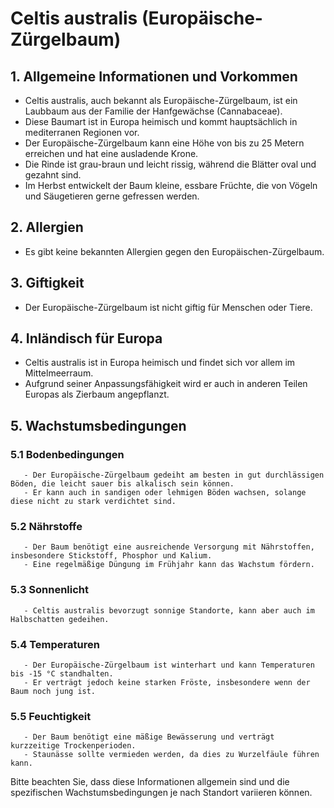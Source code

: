 # Celtis australis (Europäische-Zürgelbaum)

## 1. Allgemeine Informationen und Vorkommen
   - Celtis australis, auch bekannt als Europäische-Zürgelbaum, ist ein Laubbaum aus der Familie der Hanfgewächse (Cannabaceae).
   - Diese Baumart ist in Europa heimisch und kommt hauptsächlich in mediterranen Regionen vor.
   - Der Europäische-Zürgelbaum kann eine Höhe von bis zu 25 Metern erreichen und hat eine ausladende Krone.
   - Die Rinde ist grau-braun und leicht rissig, während die Blätter oval und gezahnt sind.
   - Im Herbst entwickelt der Baum kleine, essbare Früchte, die von Vögeln und Säugetieren gerne gefressen werden.

## 2. Allergien
   - Es gibt keine bekannten Allergien gegen den Europäischen-Zürgelbaum.

## 3. Giftigkeit
   - Der Europäische-Zürgelbaum ist nicht giftig für Menschen oder Tiere.

## 4. Inländisch für Europa
   - Celtis australis ist in Europa heimisch und findet sich vor allem im Mittelmeerraum.
   - Aufgrund seiner Anpassungsfähigkeit wird er auch in anderen Teilen Europas als Zierbaum angepflanzt.

## 5. Wachstumsbedingungen
### 5.1 Bodenbedingungen
       - Der Europäische-Zürgelbaum gedeiht am besten in gut durchlässigen Böden, die leicht sauer bis alkalisch sein können.
       - Er kann auch in sandigen oder lehmigen Böden wachsen, solange diese nicht zu stark verdichtet sind.
### 5.2 Nährstoffe
       - Der Baum benötigt eine ausreichende Versorgung mit Nährstoffen, insbesondere Stickstoff, Phosphor und Kalium.
       - Eine regelmäßige Düngung im Frühjahr kann das Wachstum fördern.
### 5.3 Sonnenlicht
       - Celtis australis bevorzugt sonnige Standorte, kann aber auch im Halbschatten gedeihen.
### 5.4 Temperaturen
       - Der Europäische-Zürgelbaum ist winterhart und kann Temperaturen bis -15 °C standhalten.
       - Er verträgt jedoch keine starken Fröste, insbesondere wenn der Baum noch jung ist.
### 5.5 Feuchtigkeit
       - Der Baum benötigt eine mäßige Bewässerung und verträgt kurzzeitige Trockenperioden.
       - Staunässe sollte vermieden werden, da dies zu Wurzelfäule führen kann.

Bitte beachten Sie, dass diese Informationen allgemein sind und die spezifischen Wachstumsbedingungen je nach Standort variieren können.
